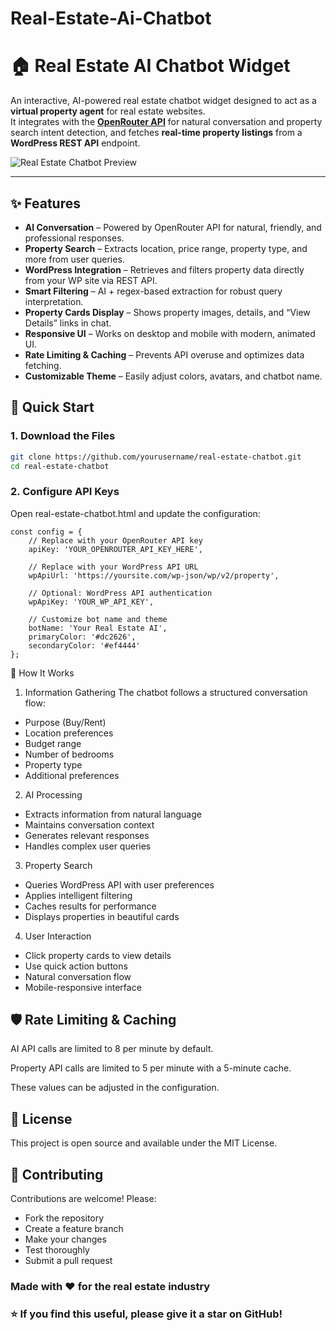 # Real-Estate-Ai-Chatbot
# 🏠 Real Estate AI Chatbot Widget

An interactive, AI-powered real estate chatbot widget designed to act as a **virtual property agent** for real estate websites.  
It integrates with the **[OpenRouter API](https://openrouter.ai/)** for natural conversation and property search intent detection, and fetches **real-time property listings** from a **WordPress REST API** endpoint.  

![Real Estate Chatbot Preview](https://via.placeholder.com/800x400?text=Real+Estate+AI+Chatbot+Preview)

---

## ✨ Features

- **AI Conversation** – Powered by OpenRouter API for natural, friendly, and professional responses.
- **Property Search** – Extracts location, price range, property type, and more from user queries.
- **WordPress Integration** – Retrieves and filters property data directly from your WP site via REST API.
- **Smart Filtering** – AI + regex-based extraction for robust query interpretation.
- **Property Cards Display** – Shows property images, details, and “View Details” links in chat.
- **Responsive UI** – Works on desktop and mobile with modern, animated UI.
- **Rate Limiting & Caching** – Prevents API overuse and optimizes data fetching.
- **Customizable Theme** – Easily adjust colors, avatars, and chatbot name.

## 🚀 Quick Start

### 1. Download the Files
```bash
git clone https://github.com/yourusername/real-estate-chatbot.git
cd real-estate-chatbot
 ```
### 2. Configure API Keys
Open real-estate-chatbot.html and update the configuration:
```
const config = {
    // Replace with your OpenRouter API key
    apiKey: 'YOUR_OPENROUTER_API_KEY_HERE',
    
    // Replace with your WordPress API URL
    wpApiUrl: 'https://yoursite.com/wp-json/wp/v2/property',
    
    // Optional: WordPress API authentication
    wpApiKey: 'YOUR_WP_API_KEY',
    
    // Customize bot name and theme
    botName: 'Your Real Estate AI',
    primaryColor: '#dc2626',
    secondaryColor: '#ef4444'
};
 ```
📝 How It Works
1. Information Gathering
The chatbot follows a structured conversation flow:

- Purpose (Buy/Rent)
- Location preferences
- Budget range
- Number of bedrooms
- Property type
- Additional preferences
2. AI Processing
- Extracts information from natural language
- Maintains conversation context
- Generates relevant responses
- Handles complex user queries
3. Property Search
- Queries WordPress API with user preferences
- Applies intelligent filtering
- Caches results for performance
- Displays properties in beautiful cards
4. User Interaction
- Click property cards to view details
- Use quick action buttons
- Natural conversation flow
- Mobile-responsive interface
## 🛡️ Rate Limiting & Caching

AI API calls are limited to 8 per minute by default.

Property API calls are limited to 5 per minute with a 5-minute cache.

These values can be adjusted in the configuration.

## 📄 License
This project is open source and available under the MIT License.

## 🤝 Contributing
Contributions are welcome! Please:

- Fork the repository
- Create a feature branch
- Make your changes
- Test thoroughly
- Submit a pull request
### Made with ❤️ for the real estate industry

### ⭐ If you find this useful, please give it a star on GitHub!
